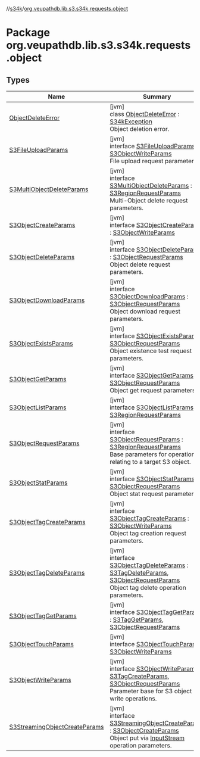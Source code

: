 //[s34k](../../index.md)/[org.veupathdb.lib.s3.s34k.requests.object](index.md)

# Package org.veupathdb.lib.s3.s34k.requests.object

## Types

| Name | Summary |
|---|---|
| [ObjectDeleteError](-object-delete-error/index.md) | [jvm]<br>class [ObjectDeleteError](-object-delete-error/index.md) : [S34kException](../org.veupathdb.lib.s3.s34k.errors/-s34k-exception/index.md)<br>Object deletion error. |
| [S3FileUploadParams](-s3-file-upload-params/index.md) | [jvm]<br>interface [S3FileUploadParams](-s3-file-upload-params/index.md) : [S3ObjectWriteParams](-s3-object-write-params/index.md)<br>File upload request parameters. |
| [S3MultiObjectDeleteParams](-s3-multi-object-delete-params/index.md) | [jvm]<br>interface [S3MultiObjectDeleteParams](-s3-multi-object-delete-params/index.md) : [S3RegionRequestParams](../org.veupathdb.lib.s3.s34k.requests/-s3-region-request-params/index.md)<br>Multi-Object delete request parameters. |
| [S3ObjectCreateParams](-s3-object-create-params/index.md) | [jvm]<br>interface [S3ObjectCreateParams](-s3-object-create-params/index.md) : [S3ObjectWriteParams](-s3-object-write-params/index.md) |
| [S3ObjectDeleteParams](-s3-object-delete-params/index.md) | [jvm]<br>interface [S3ObjectDeleteParams](-s3-object-delete-params/index.md) : [S3ObjectRequestParams](-s3-object-request-params/index.md)<br>Object delete request parameters. |
| [S3ObjectDownloadParams](-s3-object-download-params/index.md) | [jvm]<br>interface [S3ObjectDownloadParams](-s3-object-download-params/index.md) : [S3ObjectRequestParams](-s3-object-request-params/index.md)<br>Object download request parameters. |
| [S3ObjectExistsParams](-s3-object-exists-params/index.md) | [jvm]<br>interface [S3ObjectExistsParams](-s3-object-exists-params/index.md) : [S3ObjectRequestParams](-s3-object-request-params/index.md)<br>Object existence test request parameters. |
| [S3ObjectGetParams](-s3-object-get-params/index.md) | [jvm]<br>interface [S3ObjectGetParams](-s3-object-get-params/index.md) : [S3ObjectRequestParams](-s3-object-request-params/index.md)<br>Object get request parameters. |
| [S3ObjectListParams](-s3-object-list-params/index.md) | [jvm]<br>interface [S3ObjectListParams](-s3-object-list-params/index.md) : [S3RegionRequestParams](../org.veupathdb.lib.s3.s34k.requests/-s3-region-request-params/index.md) |
| [S3ObjectRequestParams](-s3-object-request-params/index.md) | [jvm]<br>interface [S3ObjectRequestParams](-s3-object-request-params/index.md) : [S3RegionRequestParams](../org.veupathdb.lib.s3.s34k.requests/-s3-region-request-params/index.md)<br>Base parameters for operations relating to a target S3 object. |
| [S3ObjectStatParams](-s3-object-stat-params/index.md) | [jvm]<br>interface [S3ObjectStatParams](-s3-object-stat-params/index.md) : [S3ObjectRequestParams](-s3-object-request-params/index.md)<br>Object stat request parameters. |
| [S3ObjectTagCreateParams](-s3-object-tag-create-params/index.md) | [jvm]<br>interface [S3ObjectTagCreateParams](-s3-object-tag-create-params/index.md) : [S3ObjectWriteParams](-s3-object-write-params/index.md)<br>Object tag creation request parameters. |
| [S3ObjectTagDeleteParams](-s3-object-tag-delete-params/index.md) | [jvm]<br>interface [S3ObjectTagDeleteParams](-s3-object-tag-delete-params/index.md) : [S3TagDeleteParams](../org.veupathdb.lib.s3.s34k.requests/-s3-tag-delete-params/index.md), [S3ObjectRequestParams](-s3-object-request-params/index.md)<br>Object tag delete operation parameters. |
| [S3ObjectTagGetParams](-s3-object-tag-get-params/index.md) | [jvm]<br>interface [S3ObjectTagGetParams](-s3-object-tag-get-params/index.md) : [S3TagGetParams](../org.veupathdb.lib.s3.s34k.requests/-s3-tag-get-params/index.md), [S3ObjectRequestParams](-s3-object-request-params/index.md) |
| [S3ObjectTouchParams](-s3-object-touch-params/index.md) | [jvm]<br>interface [S3ObjectTouchParams](-s3-object-touch-params/index.md) : [S3ObjectWriteParams](-s3-object-write-params/index.md) |
| [S3ObjectWriteParams](-s3-object-write-params/index.md) | [jvm]<br>interface [S3ObjectWriteParams](-s3-object-write-params/index.md) : [S3TagCreateParams](../org.veupathdb.lib.s3.s34k.requests/-s3-tag-create-params/index.md), [S3ObjectRequestParams](-s3-object-request-params/index.md)<br>Parameter base for S3 object write operations. |
| [S3StreamingObjectCreateParams](-s3-streaming-object-create-params/index.md) | [jvm]<br>interface [S3StreamingObjectCreateParams](-s3-streaming-object-create-params/index.md) : [S3ObjectCreateParams](-s3-object-create-params/index.md)<br>Object put via [InputStream](https://docs.oracle.com/javase/8/docs/api/java/io/InputStream.html) operation parameters. |
